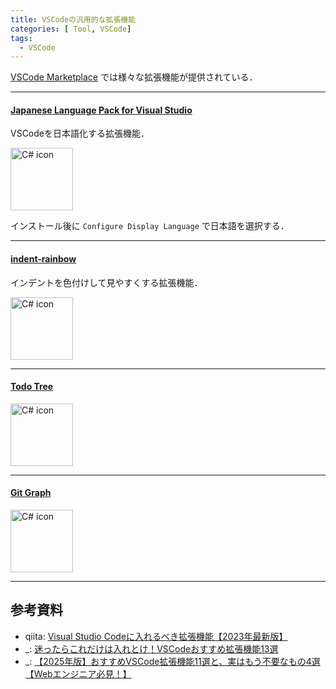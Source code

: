 ```yaml
---
title: VSCodeの汎用的な拡張機能
categories: [ Tool, VSCode]
tags:
  - VSCode
---
```


[VSCode Marketplace](https://marketplace.visualstudio.com/vscode) では様々な拡張機能が提供されている．

---

#### [Japanese Language Pack for Visual Studio][拡張機能 Japanese Language Pack]

VSCodeを日本語化する拡張機能．

<img src ="https://ms-ceintl.gallerycdn.vsassets.io/extensions/ms-ceintl/vscode-language-pack-ja/1.99.2025040909/1744190237059/Microsoft.VisualStudio.Services.Icons.Default" alt="C# icon" width=100>

インストール後に `Configure Display Language` で日本語を選択する．

---

#### [indent-rainbow][拡張機能 indent-rainbow]

インデントを色付けして見やすくする拡張機能．

<img src ="https://oderwat.gallerycdn.vsassets.io/extensions/oderwat/indent-rainbow/8.3.1/1649543509070/Microsoft.VisualStudio.Services.Icons.Default" alt="C# icon" width=100>

---


#### [Todo Tree][拡張機能 Todo Tree] 

<img src ="https://gruntfuggly.gallerycdn.vsassets.io/extensions/gruntfuggly/todo-tree/0.0.226/1681324794296/Microsoft.VisualStudio.Services.Icons.Default" alt="C# icon" width=100>

---

#### [Git Graph][拡張機能 Git Graph]

<img src ="https://mhutchie.gallerycdn.vsassets.io/extensions/mhutchie/git-graph/1.30.0/1617594001998/Microsoft.VisualStudio.Services.Icons.Default" alt="C# icon" width=100>

---


## 参考資料
- qiita: [Visual Studio Codeに入れるべき拡張機能【2023年最新版】](https://qiita.com/midiambear/items/f38686bd4d139e0cd46c)
- _: [迷ったらこれだけは入れとけ！VSCodeおすすめ拡張機能13選](https://crm.adxc.co.jp/column/vscode_extensions/)
- _: [【2025年版】おすすめVSCode拡張機能11選と、実はもう不要なもの4選【Webエンジニア必見！】](https://itokoba.com/archives/9850)



<!-- Link | VSCode拡張機能 -->
[拡張機能 Japanese Language Pack]: https://marketplace.visualstudio.com/items/?itemName=MS-CEINTL.vscode-language-pack-ja
[拡張機能 indent-rainbow]: https://marketplace.visualstudio.com/items/?itemName=oderwat.indent-rainbow
[拡張機能 Todo Tree]: https://marketplace.visualstudio.com/items/?itemName=Gruntfuggly.todo-tree
[拡張機能 Git Graph]: https://marketplace.visualstudio.com/items?itemName=mhutchie.git-graph